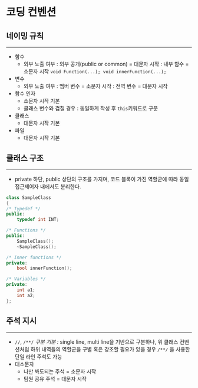 # 코딩 컨벤션

## 네이밍 규칙

---

- 함수
    - 외부 노출 여부
    : 외부 공개(public or common) = 대문자 시작
    : 내부 함수 = 소문자 시작
    `void Function(...); void innerFunction(...);`
- 변수
    - 외부 노출 여부
    : 멤버 변수 = 소문자 시작
    : 전역 변수 = 대문자 시작
- 함수 인자
    - 소문자 시작 기본
    - 클래스 변수와 겹칠 경우
    : 동일하게 작성 후 `this`키워드로 구분
- 클래스
    - 대문자 시작 기본
- 파일
    - 대문자 시작 기본

## 클래스 구조

---

- private 하단, public 상단의 구조를 가지며, 코드 블록이 가진 역할군에 따라 동일 접근제어자 내에서도 분리한다.

```cpp
class SampleClass
{
/* Typedef */
public:
	typedef int INT;

/* Functions */
public:
	SampleClass();
	~SampleClass();

/* Inner functions */
private:
	bool innerFunction();

/* Variables */
private:
	int a1;
	int a2;
};
```

## 주석 지시

---

- `//`, `/**/` *구분 기분
:* single line, multi line을 기반으로 구분하나, 위 클래스 컨밴션처럼 하위 내역들의 역할군을 구별 혹은 강조할 필요가 있을 경우 *`/**/`* 을 사용한 단일 라인 주석도 가능
- 대소문자
    - 나만 봐도되는 주석 = 소문자 시작
    - 팀원 공유 주석 = 대문자 시작